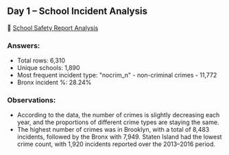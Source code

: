 ## Day 1 – School Incident Analysis

🔗 [School Safety Report Analysis](https://docs.google.com/spreadsheets/d/19w_OL9_KFvt2Kh-n841HnmsZlod6Ksp5Ij__xOcrllw/edit?usp=sharing)

### Answers:
- Total rows: 6,310
- Unique schools: 1,890
- Most frequent incident type: "nocrim_n" - non-criminal crimes - 11,772
- Bronx incident %: 28.24%

### Observations:
- According to the data, the number of crimes is slightly decreasing each year, and the proportions of different crime types are staying the same.
- The highest number of crimes was in Brooklyn, with a total of 8,483 incidents, followed by the Bronx with 7,949. Staten Island had the lowest crime count, with 1,920 incidents reported over the 2013–2016 period.
